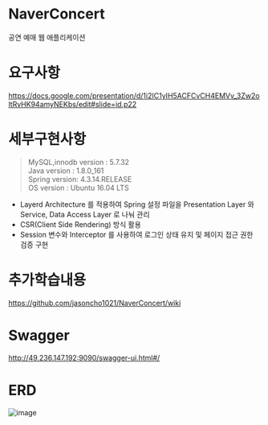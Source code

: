 # NaverConcert
 공연 예매 웹 애플리케이션

# 요구사항
https://docs.google.com/presentation/d/1i2IC1yIH5ACFCvCH4EMVv_3Zw2oltRvHK94amyNEKbs/edit#slide=id.p22

# 세부구현사항  
> MySQL,innodb version : 5.7.32  
> Java version : 1.8.0_161  
> Spring version: 4.3.14.RELEASE  
> OS version : Ubuntu 16.04 LTS  

* Layerd Architecture 를 적용하여 Spring 설정 파일을 Presentation Layer 와 Service, Data Access Layer 로 나눠 관리
* CSR(Client Side Rendering) 방식 활용
* Session 변수와 Interceptor 를 사용하여 로그인 상태 유지 및 페이지 접근 권한 검증 구현

# 추가학습내용 
https://github.com/jasoncho1021/NaverConcert/wiki

# Swagger
http://49.236.147.192:9090/swagger-ui.html#/

# ERD
![image](https://user-images.githubusercontent.com/12610035/103641702-7d8c4c00-4f95-11eb-9247-00b9ec5e6e39.png)
